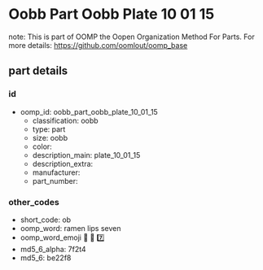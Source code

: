 # Oobb Part Oobb Plate 10 01 15  

note: This is part of OOMP the Oopen Organization Method For Parts. For more details: https://github.com/oomlout/oomp_base

##  part details





### id
* oomp_id: oobb_part_oobb_plate_10_01_15
  * classification: oobb
  * type: part
  * size: oobb
  * color: 
  * description_main: plate_10_01_15
  * description_extra: 
  * manufacturer: 
  * part_number: 

### other_codes
* short_code: ob
* oomp_word: ramen lips seven
* oomp_word_emoji :ramen: :lips: :seven:
* md5_6_alpha: 7f2t4
* md5_6: be22f8
